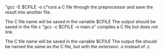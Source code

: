 "gcc -E $CFILE -o c"runs a C file through the preprocessor and save the result into another file.

The C file name will be saved in the variable $CFILE
The output should be saved in the file c
"gcc -c $CFILE -o main.o" compiles a C file but does not link.

The C file name will be saved in the variable $CFILE
The output file should be named the same as the C file, but with the extension .o instead of .c

